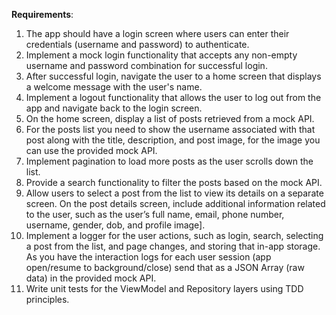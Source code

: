 __Requirements__:

1. The app should have a login screen where users can enter their credentials (username and password) to authenticate. 
2. Implement a mock login functionality that accepts any non-empty username and password combination for successful login.
3. After successful login, navigate the user to a home screen that displays a welcome message with the user's name.
4. Implement a logout functionality that allows the user to log out from the app and navigate back to the login screen.
5. On the home screen, display a list of posts retrieved from a mock API.
6. For the posts list you need to show the username associated with that post along with the title, description, and post image, for the image you can use the provided mock API. 
7. Implement pagination to load more posts as the user scrolls down the list.
8. Provide a search functionality to filter the posts based on the mock API.
9. Allow users to select a post from the list to view its details on a separate screen. On the post details screen, include additional information related to the user, such as the user’s full name, email, phone number, username, gender, dob, and profile image].
10. Implement a logger for the user actions, such as login, search, selecting a post from the list, and page changes, and storing that in-app storage. As you have the interaction logs for each user session (app open/resume to background/close) send that as a JSON Array (raw data) in the provided mock API.
11. Write unit tests for the ViewModel and Repository layers using TDD principles.
